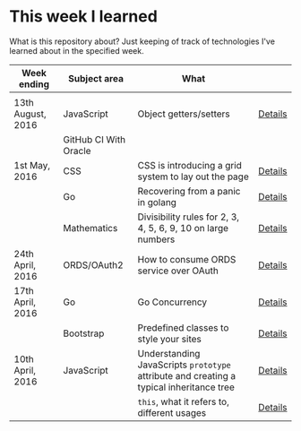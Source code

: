 # This week I learned

What is this repository about? Just keeping of track of technologies I've learned about in the specified week.

| Week ending     | Subject area | What      |    |
|-----------------|--------------|--------   |---------  |
|||||
|13th August, 2016 | JavaScript  | Object getters/setters | [Details](https://github.com/tschf/twil/tree/master/assets/20160814-js-getset) |
|| GitHub CI With Oracle |||
|1st May, 2016    | CSS          | CSS is introducing a grid system to lay out the page | [Details](http://apextips.blogspot.com.au/2016/04/preparing-for-css-grids.html) |
|                 | Go           | Recovering from a panic in golang | [Details](https://github.com/tschf/twil/tree/master/assets/20160501-go-defer-recover)|
|                 | Mathematics  | Divisibility rules for 2, 3, 4, 5, 6, 9, 10 on large numbers | [Details](https://github.com/tschf/twil/tree/master/assets/20160501-math-divisibility) |
|24th April, 2016 | ORDS/OAuth2  | How to consume ORDS service over OAuth | [Details](http://apextips.blogspot.com.au/2016/04/setting-up-and-consuming-your-data.html) |
|17th April, 2016 | Go           | Go Concurrency | [Details](http://tschf.github.io/2016/04/17/go-concurrency/)
|                 | Bootstrap    | Predefined classes to style your sites | [Details](https://github.com/tschf/twil/tree/master/assets/20160417-bootstrap-css-class/) |
|10th April, 2016 | JavaScript   | Understanding JavaScripts `prototype` attribute and creating a typical inheritance tree | [Details](https://github.com/tschf/twil/tree/master/assets/20160410-js-proto/) |
| | | `this`, what it refers to, different usages | [Details](https://github.com/tschf/twil/tree/master/assets/20160410-js-this/) |
